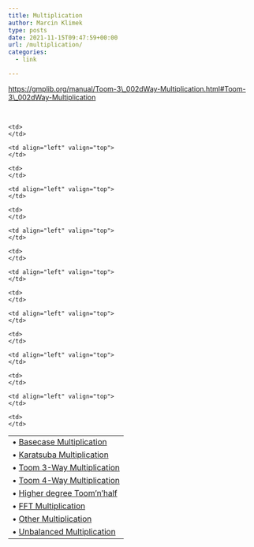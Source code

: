 ```yaml
---
title: Multiplication
author: Marcin Klimek
type: posts
date: 2021-11-15T09:47:59+00:00
url: /multiplication/
categories:
  - link

---
```

https://gmplib.org/manual/Toom-3\_002dWay-Multiplication.html#Toom-3\_002dWay-Multiplication

&nbsp;

<table class="menu" border="0" cellspacing="0">
  <tr>
    <td align="left" valign="top">
      •&nbsp;<a accesskey="1" href="https://gmplib.org/manual/Basecase-Multiplication.html#Basecase-Multiplication">Basecase Multiplication</a>
    </td>
    
    <td>
    </td>
    
    <td align="left" valign="top">
    </td>
  </tr>
  
  <tr>
    <td align="left" valign="top">
      •&nbsp;<a accesskey="2" href="https://gmplib.org/manual/Karatsuba-Multiplication.html#Karatsuba-Multiplication">Karatsuba Multiplication</a>
    </td>
    
    <td>
    </td>
    
    <td align="left" valign="top">
    </td>
  </tr>
  
  <tr>
    <td align="left" valign="top">
      •&nbsp;<a accesskey="3" href="https://gmplib.org/manual/Toom-3_002dWay-Multiplication.html#Toom-3_002dWay-Multiplication">Toom 3-Way Multiplication</a>
    </td>
    
    <td>
    </td>
    
    <td align="left" valign="top">
    </td>
  </tr>
  
  <tr>
    <td align="left" valign="top">
      •&nbsp;<a accesskey="4" href="https://gmplib.org/manual/Toom-4_002dWay-Multiplication.html#Toom-4_002dWay-Multiplication">Toom 4-Way Multiplication</a>
    </td>
    
    <td>
    </td>
    
    <td align="left" valign="top">
    </td>
  </tr>
  
  <tr>
    <td align="left" valign="top">
      •&nbsp;<a accesskey="5" href="https://gmplib.org/manual/Higher-degree-Toom_0027n_0027half.html#Higher-degree-Toom_0027n_0027half">Higher degree Toom&#8217;n&#8217;half</a>
    </td>
    
    <td>
    </td>
    
    <td align="left" valign="top">
    </td>
  </tr>
  
  <tr>
    <td align="left" valign="top">
      •&nbsp;<a accesskey="6" href="https://gmplib.org/manual/FFT-Multiplication.html#FFT-Multiplication">FFT Multiplication</a>
    </td>
    
    <td>
    </td>
    
    <td align="left" valign="top">
    </td>
  </tr>
  
  <tr>
    <td align="left" valign="top">
      •&nbsp;<a accesskey="7" href="https://gmplib.org/manual/Other-Multiplication.html#Other-Multiplication">Other Multiplication</a>
    </td>
    
    <td>
    </td>
    
    <td align="left" valign="top">
    </td>
  </tr>
  
  <tr>
    <td align="left" valign="top">
      •&nbsp;<a accesskey="8" href="https://gmplib.org/manual/Unbalanced-Multiplication.html#Unbalanced-Multiplication">Unbalanced Multiplication</a>
    </td>
    
    <td>
    </td>
  </tr>
</table>